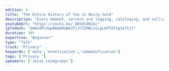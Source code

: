 ```yaml
---
edition: 4
title: "The Entire History of You Is Being Sold"
description: "Every moment, servers are logging, cataloging, and selling your personal, private information. Your utility bill payments, cell phone records, insurance payments, auto history, court records, credit score, identity information, social security records, address history and hundreds of other pieces of information are amassed into giant data warehouses where it’s packaged and sold to data farms, lenders, and banks. A Blockchain Solution: The data industry is a murky one. With the right direction, businesses are ready to adopt Blockchain technology TODAY as Blockchain can offer practical solutions to GDPR and Data privacy. Riddled with scams, dark markets, and illegal underground sources of data, the problem is getting worse. 10,000+ different companies report information about you to major bureaus. Analysts’ figures show that number climbing to more than 30,000 in the next 10 years. This is where Blockchain is needed. Developing the Future: In the past, consumers had little recourse, calling central data collection firms are a “necessary evil”. Blockchain gives users the power to own their own data, and decide how it’s used, how it’s sold. How you can develop systems that get adoption today? What businesses are ready to integrate now? Simple solutions to big problems."
youtubeUrl: "https://youtu.be/_bRSOC8K1kc"
ipfsHash: "QmNsdPLVwp9Wa6MaNA3TjJCZ2MWc2sLpLHfTdf3g3oTtjt"
duration: 395
expertise: "Beginner"
type: "Talk"
track: "Privacy"
keywords: ['data','monetization','commodification']
tags: ['Privacy ']
speakers: ['Jesse Leimgruber']
---
```

